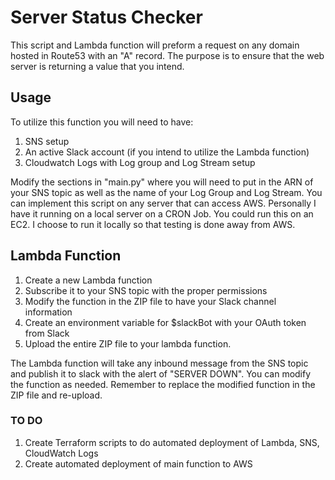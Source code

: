 # Server Status Checker
This script and Lambda function will preform a request on any domain hosted in Route53 with an "A" record. The purpose is to ensure that the web server is returning a value that you intend.

## Usage
To utilize this function you will need to have:
1. SNS setup
2. An active Slack account (if you intend to utilize the Lambda function)
3. Cloudwatch Logs with Log group and Log Stream setup

Modify the sections in "main.py" where you will need to put in the ARN of your SNS topic as well as the name of your Log Group and Log Stream. You can implement this script on any server that can access AWS. Personally I have it running on a local server on a CRON Job. You could run this on an EC2. I choose to run it locally so that testing is done away from AWS.

## Lambda Function
1. Create a new Lambda function
2. Subscribe it to your SNS topic with the proper permissions
3. Modify the function in the ZIP file to have your Slack channel information
4. Create an environment variable for $slackBot with your OAuth token from Slack
5. Upload the entire ZIP file to your lambda function.

The Lambda function will take any inbound message from the SNS topic and publish it to slack with the alert of "SERVER DOWN". You can modify the function as needed. Remember to replace the modified function in the ZIP file and re-upload.

### TO DO
1. Create Terraform scripts to do automated deployment of Lambda, SNS, CloudWatch Logs
2. Create automated deployment of main function to AWS

